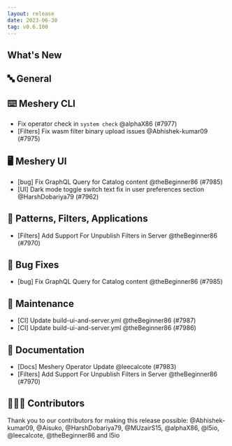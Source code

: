 ```yaml
---
layout: release
date: 2023-06-30
tag: v0.6.100
---
```


## What's New
## 🔤 General
## ⌨️ Meshery CLI

- Fix operator check in `system check` @alphaX86 (#7977)
- [Filters] Fix wasm filter binary upload issues @Abhishek-kumar09 (#7975)

## 🖥 Meshery UI

- [bug] Fix GraphQL Query for Catalog content @theBeginner86 (#7985)
- [UI] Dark mode toggle switch text fix in user preferences section @HarshDobariya79 (#7962)

## 🔋 Patterns, Filters, Applications

- [Filters] Add Support For Unpublish Filters in Server @theBeginner86 (#7970)

## 🐛 Bug Fixes

- [bug] Fix GraphQL Query for Catalog content @theBeginner86 (#7985)

## 🧰 Maintenance

- [CI] Update build-ui-and-server.yml @theBeginner86 (#7987)
- [CI] Update build-ui-and-server.yml @theBeginner86 (#7986)

## 📖 Documentation

- [Docs] Meshery Operator Update @leecalcote (#7983)
- [Filters] Add Support For Unpublish Filters in Server @theBeginner86 (#7970)

## 👨🏽‍💻 Contributors

Thank you to our contributors for making this release possible:
@Abhishek-kumar09, @Aisuko, @HarshDobariya79, @MUzairS15, @alphaX86, @l5io, @leecalcote, @theBeginner86 and l5io
